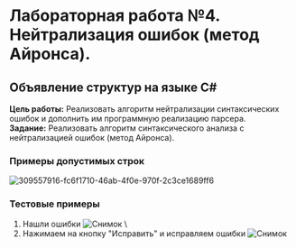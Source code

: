 # Лабораторная работа №4. Нейтрализация ошибок (метод Айронса).
## Объявление структур на языке С#
**Цель работы:** Реализовать алгоритм нейтрализации синтаксических ошибок и дополнить им программную реализацию парсера. \
**Задание:** Реализовать алгоритм синтаксического анализа с нейтрализацией ошибок (метод Айронса). 
### Примеры допустимых строк
![309557916-fc6f1710-46ab-4f0e-970f-2c3ce1689ff6](https://github.com/more1oleva/lab4tfiyak/assets/118746926/bbdb3f7d-504b-4254-9829-99701aba67d4)
### Тестовые примеры 
1. Нашли ошибки
![Снимок](https://github.com/more1oleva/lab4tfiyak/assets/118746926/6e04ca7a-cf13-4f6e-86b4-2424540a908e) \
2. Нажимаем на кнопку "Исправить" и исправляем ошибки
   ![Снимок](https://github.com/more1oleva/lab4tfiyak/assets/118746926/c73224a4-21d8-4a9a-96eb-bbf0ca90b601)
